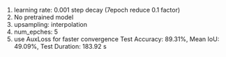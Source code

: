1. learning rate: 0.001 step decay (7epoch reduce 0.1 factor)
2. No pretrained model
3. upsampling: interpolation
4. num_epches: 5
5. use AuxLoss for faster convergence
Test Accuracy: 89.31%, Mean IoU: 49.09%, Test Duration: 183.92 s